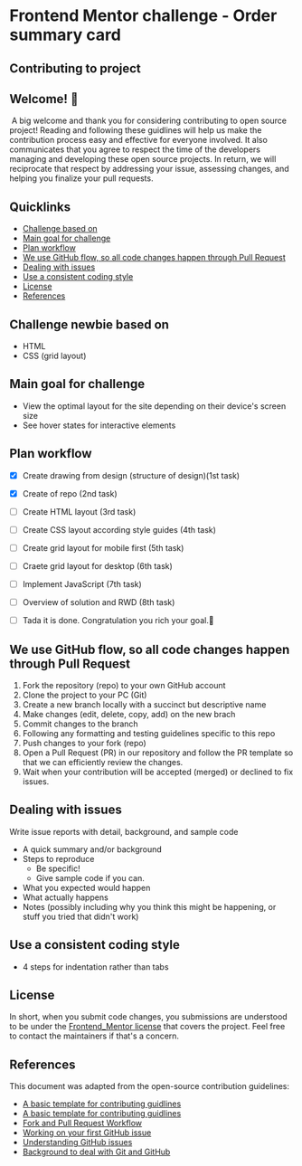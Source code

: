 # Frontend Mentor challenge -  Order summary card

## Contributing to project

## Welcome! 👋

&nbsp;A big welcome and thank you for considering contributing to open source project!
Reading and following these guidlines will help us make the contribution process easy and effective for everyone involved. It also
communicates that you agree to respect the time of the developers managing and developing these open source projects. In return, we will reciprocate that respect by addressing your issue, assessing changes, and helping you finalize your pull requests. 

## Quicklinks

* [Challenge based on](#challenge-intermediate-based-on) 
* [Main goal for challenge](#main-goal-for-challenge)
* [Plan workflow](#plan-workflow)
* [We use GitHub flow, so all code changes happen through Pull Request](#we-use-github-flow-so-all-code-changes-happen-through-pull-request)
* [Dealing with issues](#dealing-with-issues)
* [Use a consistent coding style](#use-a-consistent-coding-style)
* [License](#license)
* [References](#references)


## Challenge newbie based on

- HTML
- CSS (grid layout)

## Main goal for challenge

- View the optimal layout for the site depending on their device's screen size
- See hover states for interactive elements

## Plan workflow

- [x] Create drawing from design (structure of design)(1st task)
- [x] Create of repo (2nd task)
- [ ] Create HTML layout (3rd task)
- [ ] Create CSS layout according style guides (4th task)
- [ ] Create grid layout for mobile first (5th task)
- [ ] Craete grid layout for desktop (6th task)
- [ ] Implement JavaScript (7th task)
- [ ] Overview of solution and RWD (8th task)
- [ ] Tada it is done. Congratulation you rich your goal.🎉


## We use GitHub flow, so all code changes happen through Pull Request

1. Fork the repository (repo) to your own GitHub account
2. Clone the project to your PC (Git)
3. Create a new branch locally with a succinct but descriptive name
4. Make changes (edit, delete, copy, add) on the new brach
5. Commit changes to the branch
6. Following any formatting and testing guidelines specific to this repo
7. Push changes to your fork (repo)
8. Open a Pull Request (PR) in our repository and follow the PR template so that we can efficiently review the changes.
9. Wait when your contribution will be accepted (merged) or declined to fix issues.

## Dealing with issues

Write issue reports with detail, background, and sample code

* A quick summary and/or background
* Steps to reproduce
    * Be specific!
    * Give sample code if you can. 
* What you expected would happen
* What actually happens
* Notes (possibly including why you think this might be happening, or stuff you tried that didn't work)

## Use a consistent coding style

- 4 steps for indentation rather than tabs

## License

In short, when you submit code changes, you submissions are understood to be under the [Frontend_Mentor license](https://www.frontendmentor.io/license) that covers the project. Feel free to contact the maintainers if that's a concern.

## References

This document was adapted from the open-source contribution guidelines:
  * [A basic template for contributing guidlines](https://gist.github.com/briandk/3d2e8b3ec8daf5a27a62) 
  * [A basic template for contributing guidlines](https://github.com/auth0/open-source-template/blob/master/GENERAL-CONTRIBUTING.md) 
  * [Fork and Pull Request Workflow](https://github.com/susam/gitpr) 
  * [Working on your first GitHub issue](https://www.stevejgordon.co.uk/working-on-your-first-github-issue) 
  * [Understanding GitHub issues](https://www.youtube.com/watch?v=TKJ4RdhyB5Y) 
  * [Background to deal with Git and GitHub](https://www.w3schools.com/git/default.asp)
